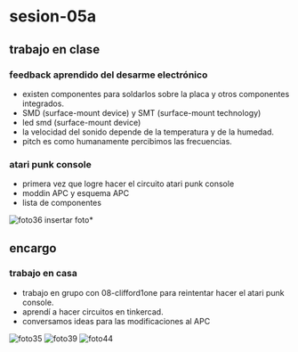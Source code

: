 # sesion-05a
## trabajo en clase
### feedback aprendido del desarme electrónico
- existen componentes para soldarlos sobre la placa y otros componentes integrados.
- SMD (surface-mount device) y SMT (surface-mount technology) 
- led smd (surface-mount device)
- la velocidad del sonido depende de la temperatura y de la humedad.
- pitch es como humanamente percibimos las frecuencias.

### atari punk console
- primera vez que logre hacer el circuito atari punk console
- moddin APC y esquema APC
- lista de componentes

![foto36](https://github.com/user-attachments/assets/5995f2d9-560e-48dd-a5af-a8405a121ccd)
insertar foto*

## encargo
### trabajo en casa
- trabajo en grupo con 08-clifford1one para reintentar hacer el atari punk console.
- aprendí a hacer circuitos en tinkercad.
- conversamos ideas para las modificaciones al APC

![foto35](https://github.com/user-attachments/assets/26a1ac10-08c3-42ce-b5e6-2549679b955f)
![foto39](https://github.com/user-attachments/assets/8be02243-0789-46c4-baa5-d28f26ae1c56)
![foto44](https://github.com/user-attachments/assets/dafac28c-8550-4c32-812d-2f92f841ee14)

